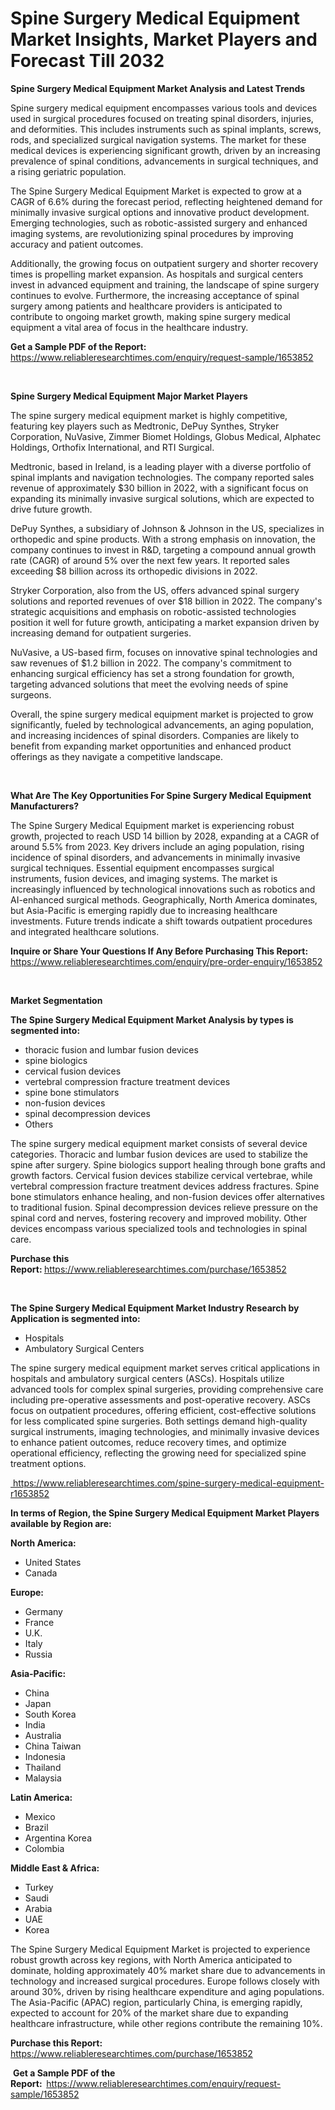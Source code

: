 <p><h1>Spine Surgery Medical Equipment Market Insights, Market Players and Forecast Till 2032</h1></p><p><strong>Spine Surgery Medical Equipment Market Analysis and Latest Trends</strong></p>
<p><p>Spine surgery medical equipment encompasses various tools and devices used in surgical procedures focused on treating spinal disorders, injuries, and deformities. This includes instruments such as spinal implants, screws, rods, and specialized surgical navigation systems. The market for these medical devices is experiencing significant growth, driven by an increasing prevalence of spinal conditions, advancements in surgical techniques, and a rising geriatric population. </p><p>The Spine Surgery Medical Equipment Market is expected to grow at a CAGR of 6.6% during the forecast period, reflecting heightened demand for minimally invasive surgical options and innovative product development. Emerging technologies, such as robotic-assisted surgery and enhanced imaging systems, are revolutionizing spinal procedures by improving accuracy and patient outcomes. </p><p>Additionally, the growing focus on outpatient surgery and shorter recovery times is propelling market expansion. As hospitals and surgical centers invest in advanced equipment and training, the landscape of spine surgery continues to evolve. Furthermore, the increasing acceptance of spinal surgery among patients and healthcare providers is anticipated to contribute to ongoing market growth, making spine surgery medical equipment a vital area of focus in the healthcare industry.</p></p>
<p><strong>Get a Sample PDF of the Report:&nbsp;</strong> <a href="https://www.reliableresearchtimes.com/enquiry/request-sample/1653852?utm_campaign=3381&utm_medium=2&utm_source=Github&utm_content=ia&utm_term=18042025&utm_id=spine-surgery-medical-equipment">https://www.reliableresearchtimes.com/enquiry/request-sample/1653852</a></p>
<p>&nbsp;</p>
<p><strong>Spine Surgery Medical Equipment Major Market Players</strong></p>
<p><p>The spine surgery medical equipment market is highly competitive, featuring key players such as Medtronic, DePuy Synthes, Stryker Corporation, NuVasive, Zimmer Biomet Holdings, Globus Medical, Alphatec Holdings, Orthofix International, and RTI Surgical. </p><p>Medtronic, based in Ireland, is a leading player with a diverse portfolio of spinal implants and navigation technologies. The company reported sales revenue of approximately $30 billion in 2022, with a significant focus on expanding its minimally invasive surgical solutions, which are expected to drive future growth. </p><p>DePuy Synthes, a subsidiary of Johnson & Johnson in the US, specializes in orthopedic and spine products. With a strong emphasis on innovation, the company continues to invest in R&D, targeting a compound annual growth rate (CAGR) of around 5% over the next few years. It reported sales exceeding $8 billion across its orthopedic divisions in 2022.</p><p>Stryker Corporation, also from the US, offers advanced spinal surgery solutions and reported revenues of over $18 billion in 2022. The company's strategic acquisitions and emphasis on robotic-assisted technologies position it well for future growth, anticipating a market expansion driven by increasing demand for outpatient surgeries.</p><p>NuVasive, a US-based firm, focuses on innovative spinal technologies and saw revenues of $1.2 billion in 2022. The company's commitment to enhancing surgical efficiency has set a strong foundation for growth, targeting advanced solutions that meet the evolving needs of spine surgeons.</p><p>Overall, the spine surgery medical equipment market is projected to grow significantly, fueled by technological advancements, an aging population, and increasing incidences of spinal disorders. Companies are likely to benefit from expanding market opportunities and enhanced product offerings as they navigate a competitive landscape.</p></p>
<p>&nbsp;</p>
<p><strong>What Are The Key Opportunities For Spine Surgery Medical Equipment Manufacturers?</strong></p>
<p><p>The Spine Surgery Medical Equipment market is experiencing robust growth, projected to reach USD 14 billion by 2028, expanding at a CAGR of around 5.5% from 2023. Key drivers include an aging population, rising incidence of spinal disorders, and advancements in minimally invasive surgical techniques. Essential equipment encompasses surgical instruments, fusion devices, and imaging systems. The market is increasingly influenced by technological innovations such as robotics and AI-enhanced surgical methods. Geographically, North America dominates, but Asia-Pacific is emerging rapidly due to increasing healthcare investments. Future trends indicate a shift towards outpatient procedures and integrated healthcare solutions.</p></p>
<p><strong>Inquire or Share Your Questions If Any Before Purchasing This Report:</strong> <a href="https://www.reliableresearchtimes.com/enquiry/pre-order-enquiry/1653852?utm_campaign=3381&utm_medium=2&utm_source=Github&utm_content=ia&utm_term=18042025&utm_id=spine-surgery-medical-equipment">https://www.reliableresearchtimes.com/enquiry/pre-order-enquiry/1653852</a></p>
<p>&nbsp;</p>
<p><strong>Market Segmentation</strong></p>
<p><strong>The Spine Surgery Medical Equipment Market Analysis by types is segmented into:</strong></p>
<p><ul><li>thoracic fusion and lumbar fusion devices</li><li>spine biologics</li><li>cervical fusion devices</li><li>vertebral compression fracture treatment devices</li><li>spine bone stimulators</li><li>non-fusion devices</li><li>spinal decompression devices</li><li>Others</li></ul></p>
<p><p>The spine surgery medical equipment market consists of several device categories. Thoracic and lumbar fusion devices are used to stabilize the spine after surgery. Spine biologics support healing through bone grafts and growth factors. Cervical fusion devices stabilize cervical vertebrae, while vertebral compression fracture treatment devices address fractures. Spine bone stimulators enhance healing, and non-fusion devices offer alternatives to traditional fusion. Spinal decompression devices relieve pressure on the spinal cord and nerves, fostering recovery and improved mobility. Other devices encompass various specialized tools and technologies in spinal care.</p></p>
<p><strong>Purchase this Report:&nbsp;</strong><a href="https://www.reliableresearchtimes.com/purchase/1653852?utm_campaign=3381&utm_medium=2&utm_source=Github&utm_content=ia&utm_term=18042025&utm_id=spine-surgery-medical-equipment">https://www.reliableresearchtimes.com/purchase/1653852</a></p>
<p>&nbsp;</p>
<p><strong>The Spine Surgery Medical Equipment Market Industry Research by Application is segmented into:</strong></p>
<p><ul><li>Hospitals</li><li>Ambulatory Surgical Centers</li></ul></p>
<p><p>The spine surgery medical equipment market serves critical applications in hospitals and ambulatory surgical centers (ASCs). Hospitals utilize advanced tools for complex spinal surgeries, providing comprehensive care including pre-operative assessments and post-operative recovery. ASCs focus on outpatient procedures, offering efficient, cost-effective solutions for less complicated spine surgeries. Both settings demand high-quality surgical instruments, imaging technologies, and minimally invasive devices to enhance patient outcomes, reduce recovery times, and optimize operational efficiency, reflecting the growing need for specialized spine treatment options.</p></p>
<p><a href="https://www.reliableresearchtimes.com/spine-surgery-medical-equipment-r1653852?utm_campaign=3381&utm_medium=2&utm_source=Github&utm_content=ia&utm_term=18042025&utm_id=spine-surgery-medical-equipment">&nbsp;https://www.reliableresearchtimes.com/spine-surgery-medical-equipment-r1653852</a></p>
<p><strong>In terms of Region, the Spine Surgery Medical Equipment Market Players available by Region are:</strong></p>
<p>
    <p> <strong> North America: </strong>
        <ul>
            <li>United States</li>
            <li>Canada</li>
        </ul>
        </p> 
    <p> <strong> Europe: </strong>
        <ul>
            <li>Germany</li>
            <li>France</li>
            <li>U.K.</li>
            <li>Italy</li>
            <li>Russia</li>
        </ul>
        </p> 
    <p> <strong> Asia-Pacific: </strong>
        <ul>
            <li>China</li>
            <li>Japan</li>
            <li>South Korea</li>
            <li>India</li>
            <li>Australia</li>
            <li>China Taiwan</li>
            <li>Indonesia</li>
            <li>Thailand</li>
            <li>Malaysia</li>
        </ul>
        </p> 
    <p> <strong> Latin America: </strong>
        <ul>
            <li>Mexico</li>
            <li>Brazil</li>
            <li>Argentina Korea</li>
            <li>Colombia</li>
        </ul>
        </p> 
    <p> <strong> Middle East & Africa: </strong>
        <ul>
            <li>Turkey</li>
            <li>Saudi</li>
            <li>Arabia</li>
            <li>UAE</li>
            <li>Korea</li>
        </ul>
    </p>
    </p>
<p><p>The Spine Surgery Medical Equipment Market is projected to experience robust growth across key regions, with North America anticipated to dominate, holding approximately 40% market share due to advancements in technology and increased surgical procedures. Europe follows closely with around 30%, driven by rising healthcare expenditure and aging populations. The Asia-Pacific (APAC) region, particularly China, is emerging rapidly, expected to account for 20% of the market share due to expanding healthcare infrastructure, while other regions contribute the remaining 10%.</p></p>
<p><strong>Purchase this Report: </strong><a href="https://www.reliableresearchtimes.com/purchase/1653852?utm_campaign=3381&utm_medium=2&utm_source=Github&utm_content=ia&utm_term=18042025&utm_id=spine-surgery-medical-equipment">https://www.reliableresearchtimes.com/purchase/1653852</a></p>
<p>&nbsp;<strong>Get a Sample PDF of the Report:&nbsp;&nbsp;</strong><a href="https://www.reliableresearchtimes.com/enquiry/request-sample/1653852?utm_campaign=3381&utm_medium=2&utm_source=Github&utm_content=ia&utm_term=18042025&utm_id=spine-surgery-medical-equipment">https://www.reliableresearchtimes.com/enquiry/request-sample/1653852</a></p>
<p><strong></strong></p>
<p><p></p><p></p><p></p></p>